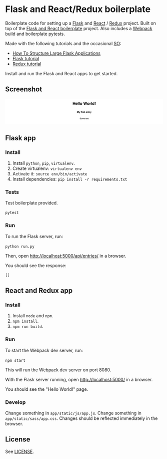# Flask and React/Redux boilerplate

Boilerplate code for setting up a [Flask](http://flask.pocoo.org/) and [React](https://facebook.github.io/react/) / [Redux](http://redux.js.org/) project. Built on top of the [Flask and React boilerplate](https://github.com/logicalicy/flask-react-boilerplate) project.
Also includes a [Webpack](https://webpack.github.io/) build and boilerplate pytests.

Made with the following tutorials and the occasional [SO](https://stackoverflow.com):

* [How To Structure Large Flask Applications](https://www.digitalocean.com/community/tutorials/how-to-structure-large-flask-applications)
* [Flask tutorial](http://flask.pocoo.org/docs/0.12/tutorial)
* [Redux tutorial](http://redux.js.org/docs/advanced/ExampleRedditAPI.html)

Install and run the Flask and React apps to get started.

## Screenshot

![Screenshot](https://raw.githubusercontent.com/logicalicy/flask-react-redux-boilerplate/master/Screenshot.png "Flask and React/Redux boilerplate")

## Flask app

### Install

1. Install `python`, `pip`, `virtualenv`.
2. Create virtualenv: `virtualenv env`
3. Activate it: `source env/bin/activate`
4. Install dependencies: `pip install -r requirements.txt`

### Tests

Test boilerplate provided.

```
pytest
```

### Run

To run the Flask server, run:

```python run.py```

Then, open [http://localhost:5000/api/entries/](http://localhost:5000/api/entries/) in a browser.

You should see the response:

```
[]
```

## React and Redux app

### Install

1. Install `node` and `npm`.
2. `npm install`.
3. `npm run build`.

### Run

To start the Webpack dev server, run:

```npm start```

This will run the Webpack dev server on port 8080.

With the Flask server running, open [http://localhost:5000/](http://localhost:5000/) in a browser.

You should see the "Hello World!" page.

### Develop

Change something in `app/static/js/app.js`.
Change something in `app/static/sass/app.css`.
Changes should be reflected immediately in the browser.

## License

See [LICENSE](LICENSE).
